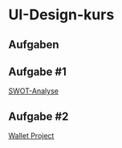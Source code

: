# UI-Design-kurs

<h2> Aufgaben </h2>

## Aufgabe #1
<a href="https://xd.adobe.com/view/2d13d850-cecd-4bc1-8800-45294b9f52cb-7840/?fullscreen&hints=off">SWOT-Analyse</a>

## Aufgabe #2
<a href="/Wallet Projekt_Dokumentation.pdf">Wallet Project</a>
